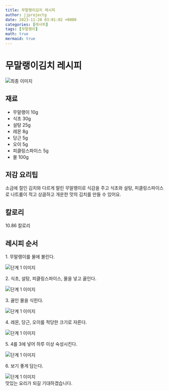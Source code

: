 ```yaml
---
title: 무말랭이김치 레시피
author: jjprojectg
date: 2023-11-28 03:01:02 +0000
categories: [레시피]
tags: [무말랭이]
math: true
mermaid: true
---
```

<meta name="og:type" content="website"/>
<meta charset="UTF-8"/>
<div class="header">
  <h1>무말랭이김치 레시피</h1>
</div>

<div class="container my-4">
  <div class="row">
    <div class="col-12 col-md-6">
      <div class="recipe-image">
        <img src="http://www.foodsafetykorea.go.kr/uploadimg/20190408/20190408105718_1554688638823.jpg" class="step-image" alt="최종 이미지"/>
      </div>
    </div>
    <div class="col-12 col-md-6">
      <div class="ingredients">
        <h2>재료</h2>
        <ul class="card">
          <li> 무말랭이 10g </li>
          <li>  식초 30g </li>
          <li>  설탕 25g </li>
          <li>  레몬 8g </li>
          <li>  당근 5g </li>
          <li>  오이 5g </li>
          <li>  피클링스파이스 5g </li>
          <li>  물 100g </li>
</ul>
      </div>
    </div>
    <div class="col-12 col-md-6">
      <div class="ingredients">
        <h2>저감 요리팁</h2>
        <div class="card"> 
          <p>
            소금에 절인 김치와 다르게 말린 무말랭이로 식감을 주고 식초와 설탕, 피클링스파이스로 나트륨이 적고 상큼하고 개운한 맛의 김치를 만들 수 있어요.
          </p>
        </div>
      </div>
      <div class="ingredients">
        <h2>칼로리</h2>
        <div class="card"> 
          <p>
            10.86 칼로리
          </p>
        </div>
      </div>
    </div>
  </div>

  <h2 class="my-4">레시피 순서</h2>
  <div class="card recipe-card">
    <div class="card-body recipe-step">
      <p class="card-text step-description">1. 무말랭이를 물에 불린다.</p>
      <img src="http://www.foodsafetykorea.go.kr/uploadimg/20190408/20190408105748_1554688668379.jpg" alt="단계 1 이미지" class="step-image"/>
    </div>
  </div>
  <div class="card recipe-card">
    <div class="card-body recipe-step">
      <p class="card-text step-description">2. 식초, 설탕, 피클링스파이스, 물을 넣고 끓인다.</p>
      <img src="http://www.foodsafetykorea.go.kr/uploadimg/20190408/20190408105802_1554688682362.jpg" alt="단계 1 이미지" class="step-image"/>
    </div>
  </div>
  <div class="card recipe-card">
    <div class="card-body recipe-step">
      <p class="card-text step-description">3. 끓인 물을 식힌다.</p>
      <img src="http://www.foodsafetykorea.go.kr/uploadimg/20190408/20190408105817_1554688697222.jpg" alt="단계 1 이미지" class="step-image"/>
    </div>
  </div>
  <div class="card recipe-card">
    <div class="card-body recipe-step">
      <p class="card-text step-description">4. 레몬, 당근, 오이를 적당한 크기로 자른다.</p>
      <img src="http://www.foodsafetykorea.go.kr/uploadimg/20190408/20190408105829_1554688709434.jpg" alt="단계 1 이미지" class="step-image"/>
    </div>
  </div>
  <div class="card recipe-card">
    <div class="card-body recipe-step">
      <p class="card-text step-description">5. 4를 3에 넣어 하루 이상 숙성시킨다.</p>
      <img src="http://www.foodsafetykorea.go.kr/uploadimg/20190408/20190408105845_1554688725794.jpg" alt="단계 1 이미지" class="step-image"/>
    </div>
  </div>
  <div class="card recipe-card">
    <div class="card-body recipe-step">
      <p class="card-text step-description">6. 보기 좋게 담는다.</p>
      <img src="http://www.foodsafetykorea.go.kr/uploadimg/20190408/20190408105908_1554688748550.jpg" alt="단계 1 이미지" class="step-image"/>
    </div>
  </div>

</div>
맛있는 요리가 되길 기대하겠습니다.
